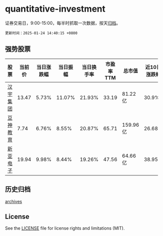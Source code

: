 # quantitative-investment

证券交易日，9:00-15:00，每半时抓取一次数据，按天[归档](archives)。

`更新时间：2025-01-24 14:40:15 +0800`

## 强势股票

|股票|当前价|当日涨跌幅|当日振幅|当日换手率|市盈率TTM|总市值|近10日涨跌幅|
|----|----|----|----|----|----|----|----|
|[汉宇集团](https://xueqiu.com/S/SZ300403)|13.47|5.73%|11.07%|21.93%|33.19|81.22亿|30.9%|
|[豆神教育](https://xueqiu.com/S/SZ300010)|7.74|6.76%|8.55%|20.87%|65.71|159.96亿|26.68%|
|[新亚电子](https://xueqiu.com/S/SH605277)|19.94|9.98%|8.44%|19.26%|47.56|64.66亿|38.95%|

## 历史归档

[archives](archives)

## License

See the [LICENSE](LICENSE) file for license rights and limitations (MIT).